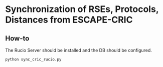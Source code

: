 # Synchronization of RSEs, Protocols, Distances from ESCAPE-CRIC

## How-to

The Rucio Server should be installed and the DB should be configured.
```bash
python sync_cric_rucio.py
```